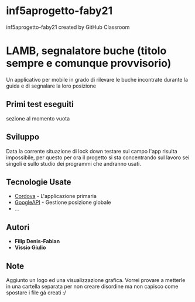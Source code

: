 # inf5aprogetto-faby21
inf5aprogetto-faby21 created by GitHub Classroom

# LAMB, segnalatore buche (titolo sempre e comunque provvisorio)

Un applicativo per mobile in grado di rilevare le buche incontrate durante la guida e di segnalare la loro posizione


## Primi test eseguiti

sezione al momento vuota


## Sviluppo

Data la corrente situazione di lock down testare sul campo l'app risulta impossibile, per questo per ora il progetto si sta concentrando sul lavoro sei singoli e sullo studio dei programmi che andranno usati. 


## Tecnologie Usate

* [Cordova](https://cordova.apache.org/) - L'applicazione primaria
* [GoogleAPI](https://cloud.google.com/maps-platform?hl=it) - Gestione posizione globale
* ...



## Autori

* **Filip Denis-Fabian**
* **Vissio Giulio**


## Note
Aggiunto un logo ed una visualizzazione grafica. Vorrei provare a metterle in una cartella separata per non creare disordine ma non capisco come spostare i file gà creati :/
